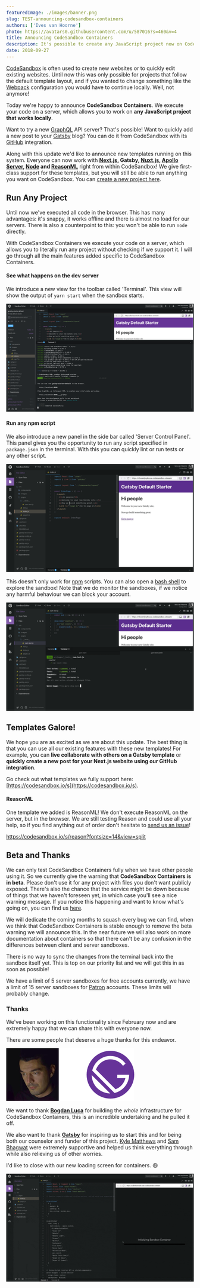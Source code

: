 ```yaml
---
featuredImage: ./images/banner.png
slug: TEST-announcing-codesandbox-containers
authors: ['Ives van Hoorne']
photo: https://avatars0.githubusercontent.com/u/587016?s=460&v=4
title: Announcing CodeSandbox Containers
description: It's possible to create any JavaScript project now on CodeSandbox!
date: 2018-09-27
---
```


[CodeSandbox](https://codesandbox.io) is often used to create new websites or to
quickly edit existing websites. Until now this was only possible for projects
that follow the default template layout, and if you wanted to change something
like the [Webpack](https://github.com/webpack/webpack) configuration you would
have to continue locally. Well, not anymore!

Today we're happy to announce **CodeSandbox Containers**. We execute your code
on a server, which allows you to work on **any JavaScript project that works
locally**.

Want to try a new [GraphQL](https://graphql.org) API server? That's possible!
Want to quickly add a new post to your
[Gatsby](https://github.com/gatsbyjs/gatsby) blog? You can do it from
CodeSandbox with its [GitHub](https://github.com) integration.

Along with this update we'd like to announce new templates running on this
system. Everyone can now work with **[Next.js](https://github.com/zeit/next.js),
Gatsby, [Nuxt.js](https://github.com/nuxt/nuxt.js),
[Apollo Server](https://github.com/apollographql/apollo-server),
[Node](https://github.com/nodejs/node) and
[ReasonML](https://github.com/facebook/reason)** right from within CodeSandbox!
We give first-class support for these templates, but you will still be able to
run anything you want on CodeSandbox. You can
[create a new project here](https://codesandbox.io/s).

## Run Any Project

Until now we've executed all code in the browser. This has many advantages: it's
snappy, it works offline and there is almost no load for our servers. There is
also a counterpoint to this: you won't be able to run `node` directly.

With CodeSandbox Containers we execute your code on a server, which allows you
to literally run any project without checking if we support it. I will go
through all the main features added specific to CodeSandbox Containers.

#### See what happens on the dev server

We introduce a new view for the toolbar called 'Terminal'. This view will show
the output of `yarn start` when the sandbox starts.

![](./images/0.png)

#### Run any npm script

We also introduce a new panel in the side bar called 'Server Control Panel'.
This panel gives you the opportunity to run any script specified in
`package.json` in the terminal. With this you can quickly lint or run tests or
any other script.

![Running jest:watch to test the sandbox](./images/1.gif)

This doesn't only work for [npm](https://npmjs.com) scripts. You can also open a
[bash shell](<https://en.wikipedia.org/wiki/Bash_(Unix_shell)>) to explore the
sandbox! Note that we do monitor the sandboxes, if we notice any harmful
behaviour we can block your account.

![Running some bash commands](./images/2.gif)

## Templates Galore!

We hope you are as excited as we are about this update. The best thing is that
you can use all our existing features with these new templates! For example, you
can **live collaborate with others on a Gatsby template** or **quickly create a
new post for your Next.js website using our GitHub integration**.

Go check out what templates we fully support here:
[https://codesandbox.io/s](https://codesandbox.io/s).

#### ReasonML

One template we added is ReasonML! We don't execute ReasonML on the server, but
in the browser. We are still testing Reason and could use all your help, so if
you find anything out of order don't hesitate to
[send us an issue](https://github.com/codesandbox/codesandbox-client/issues/new/choose)!

<!-- https://reason.codesandbox.io -->

https://codesandbox.io/s/reason?fontsize=14&view=split

## Beta and Thanks

We can only test CodeSandbox Containers fully when we have other people using
it. So we currently give the warning that **CodeSandbox Containers is in beta**.
Please don't use it for any project with files you don't want publicly exposed.
There's also the chance that the service might be down because of things that we
haven't foreseen yet, in which case you'll see a nice warning message. If you
notice this happening and want to know what's going on, you can find us
[here](https://spectrum.chat/codesandbox).

We will dedicate the coming months to squash every bug we can find, when we
think that CodeSandbox Containers is stable enough to remove the beta warning we
will announce this. In the near future we will also work on more documentation
about containers so that there can't be any confusion in the differences between
client and server sandboxes.

There is no way to sync the changes from the terminal back into the sandbox
itself yet. This is top on our priority list and we will get this in as soon as
possible!

We have a limit of 5 server sandboxes for free accounts currently, we have a
limit of 15 server sandboxes for [Patron](https://codesandbox.io/patron)
accounts. These limits will probably change.

### Thanks

We've been working on this functionality since February now and are extremely
happy that we can share this with everyone now.

There are some people that deserve a huge thanks for this endeavor.

![Thanks to Bogdan and Gatsby!](./images/3.png)

We want to thank [**Bogdan Luca**](https://twitter.com/lucabogdan) for building
the _whole_ infrastructure for CodeSandbox Containers, this is an incredible
undertaking and he pulled it off.

We also want to thank [**Gatsby**](https://github.com/gatsbyjs/gatsby) for
inspiring us to start this and for being both our counselor and funder of this
project. [Kyle Matthews](https://twitter.com/kylemathews) and
[Sam Bhagwat](https://twitter.com/calcsam) were extremely supportive and helped
us think everything through while also relieving us of other worries.

I'd like to close with our new loading screen for containers. 😃

![](./images/4.gif)
